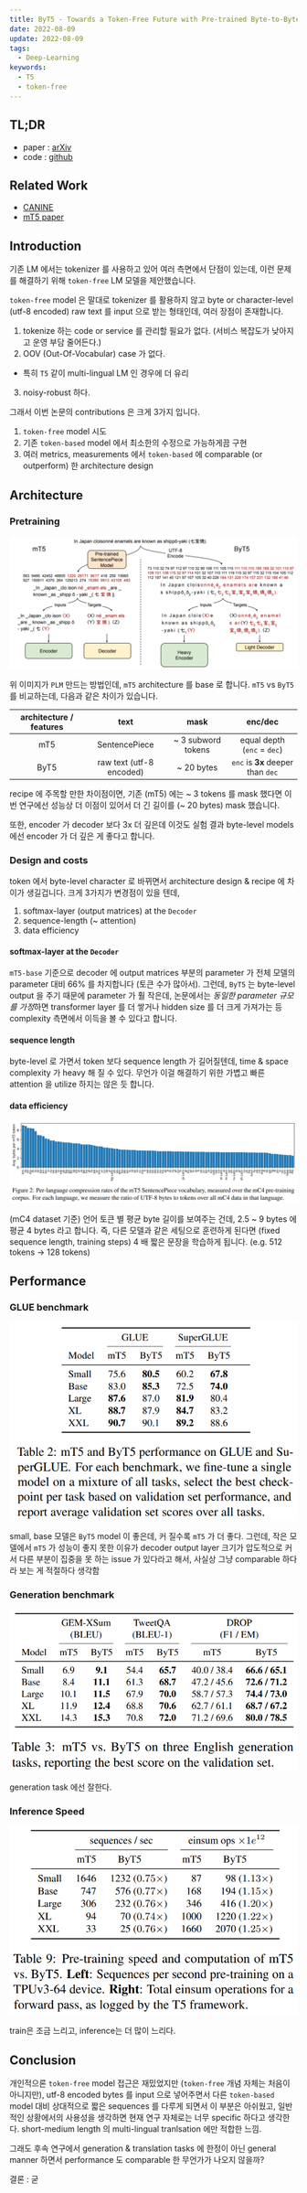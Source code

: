 ```yaml
---
title: ByT5 - Towards a Token-Free Future with Pre-trained Byte-to-Byte Models
date: 2022-08-09
update: 2022-08-09
tags:
  - Deep-Learning
keywords:
  - T5
  - token-free
---
```


## TL;DR

* paper : [arXiv](https://arxiv.org/abs/2105.13626)
* code : [github](https://github.com/google-research/byt5)

## Related Work

* [CANINE](https://arxiv.org/abs/2103.06874)
* [mT5 paper](https://arxiv.org/abs/2010.11934)

## Introduction

기존 LM 에서는 tokenizer 를 사용하고 있어 여러 측면에서 단점이 있는데, 이런 문제를 해결하기 위해 `token-free` LM 모델을 제안했습니다.

`token-free` model 은 말대로 tokenizer 를 활용하지 않고 byte or character-level (utf-8 encoded) raw text 를 input 으로 받는 형태인데, 여러 장점이 존재합니다.

1. tokenize 하는 code or service 를 관리할 필요가 없다. (서비스 복잡도가 낮아지고 운영 부담 줄어든다.)
2. OOV (Out-Of-Vocabular) case 가 없다.
  * 특히 `T5` 같이 multi-lingual LM 인 경우에 더 유리
3. noisy-robust 하다.

그래서 이번 논문의 contributions 은 크게 3가지 입니다.

1. `token-free` model 시도
2. 기존 `token-based` model 에서 최소한의 수정으로 가능하게끔 구현
3. 여러 metrics, measurements 에서 `token-based` 에 comparable (or outperform) 한 architecture design

## Architecture

### Pretraining

![img](./pretrain_stage.png)

위 이미지가 `PLM` 만드는 방법인데, `mT5` architecture 를 base 로 합니다. `mT5` vs `ByT5` 를 비교하는데, 다음과 같은 차이가 있습니다.

| architecture / features | text | mask | enc/dec |
| :---: | :---: | :---: | :---: |
| mT5 | SentencePiece | ~ 3 subword tokens | equal depth (`enc` = `dec`) |
| ByT5 | raw text (utf-8 encoded) | ~ 20 bytes | `enc` is **3x** deeper than `dec` |

recipe 에 주목할 만한 차이점이면, 기존 (mT5) 에는 ~ 3 tokens 를 mask 했다면 이번 연구에선 성능상 더 이점이 있어서 더 긴 길이를 (~ 20 bytes) mask 했습니다.

또한, encoder 가 decoder 보다 3x 더 깊은데 이것도 실험 결과 byte-level models 에선 encoder 가 더 깊은 게 좋다고 합니다.

### Design and costs

token 에서 byte-level character 로 바뀌면서 architecture design & recipe 에 차이가 생길겁니다. 크게 3가지가 변경점이 있을 텐데,

1. softmax-layer (output matrices) at the `Decoder`
2. sequence-length (~ attention)
3. data efficiency

#### softmax-layer at the `Decoder`

`mT5-base` 기준으로 decoder 에 output matrices 부분의 parameter 가 전체 모델의 parameter 대비 66% 를 차지합니다 (토큰 수가 많아서).
그런데, `ByT5` 는 byte-level output 을 주기 때문에 parameter 가 훨 작은데, 논문에서는 *동일한 parameter 규모를 가정*하면 transformer layer 를 더 쌓거나 hidden size 를 더 크게 가져가는 등 complexity 측면에서 이득을 볼 수 있다고 합니다.

#### sequence length

byte-level 로 가면서 token 보다 sequence length 가 길어질텐데, time & space complexity 가 heavy 해 질 수 있다. 무언가 이걸 해결하기 위한 가볍고 빠른 attention 을 utilize 하지는 않은 듯 합니다.

#### data efficiency

![img](./per_language_compression_rates.png)

(mC4 dataset 기준) 언어 토큰 별 평균 byte 길이를 보여주는 건데, 2.5 ~ 9 bytes 에 평균 4 bytes 라고 합니다. 즉, 다른 모델과 같은 세팅으로 훈련하게 된다면 (fixed sequence length, training steps) 4 배 짧은 문장을 학습하게 됩니다. (e.g. 512 tokens -> 128 tokens)

## Performance

### GLUE benchmark

![img](./glue_performance.png)

small, base 모델은 `ByT5` model 이 좋은데, 커 질수록 `mT5` 가 더 좋다. 그런데, 작은 모델에서 `mT5` 가 성능이 좋지 못한 이유가 decoder output layer 크기가 압도적으로 커서 다른 부분이 집중을 못 하는 issue 가 있다라고 해서, 사실상 그냥 comparable 하다라 보는 게 적절하다 생각함

### Generation benchmark

![img](./generation_performance.png)

generation task 에선 잘한다.

### Inference Speed

![img](./inference_speed.png)

train은 조금 느리고, inference는 더 많이 느리다.

## Conclusion

개인적으론 `token-free` model 접근은 재밌었지만 (`token-free` 개념 자체는 처음이 아니지만), utf-8 encoded bytes 를 input 으로 넣어주면서 다른 `token-based` model 대비 상대적으로 짧은 sequences 를 다루게 되면서 이 부분은 아쉬웠고, 일반적인 상황에서의 사용성을 생각하면 현재 연구 자체로는 너무 specific 하다고 생각한다. short-medium length 의 multi-lingual tranlsation 에만 적합한 느낌. 

그래도 후속 연구에서 generation & translation tasks 에 한정이 아닌 general manner 하면서 performance 도 comparable 한 무언가가 나오지 않을까?

결론 : 굳
